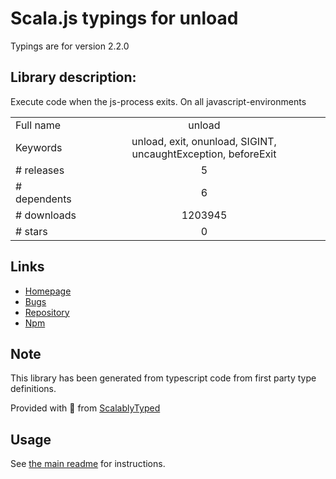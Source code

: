 
# Scala.js typings for unload

Typings are for version 2.2.0

## Library description:
Execute code when the js-process exits. On all javascript-environments

|                    |                 |
| ------------------ | :-------------: |
| Full name          | unload |
| Keywords           | unload, exit, onunload, SIGINT, uncaughtException, beforeExit |
| # releases         | 5 |
| # dependents       | 6 |
| # downloads        | 1203945 |
| # stars            | 0 |

## Links
- [Homepage](https://github.com/pubkey/unload#readme)
- [Bugs](https://github.com/pubkey/unload/issues)
- [Repository](https://github.com/pubkey/unload)
- [Npm](https://www.npmjs.com/package/unload)
    


## Note
This library has been generated from typescript code from first party type definitions.

Provided with :purple_heart: from [ScalablyTyped](https://github.com/oyvindberg/ScalablyTyped)

## Usage
See [the main readme](../../readme.md) for instructions.


